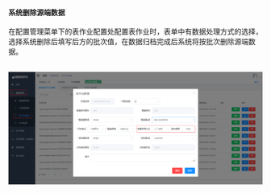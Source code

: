 

#### 			系统删除源端数据

​	在配置管理菜单下的表作业配置处配置表作业时，表单中有数据处理方式的选择，选择系统删除后填写后方的批次值，在数据归档完成后系统将按批次删除源端数据。

​	![image-20230621152148702](../../images/whalealDataImages/image-20230621152148702.png)
